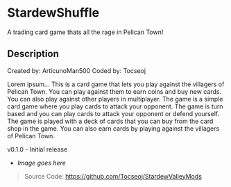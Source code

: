 # StardewShuffle

A trading card game thats all the rage in Pelican Town!

## Description

Created by: ArticunoMan500
Coded by: Tocseoj

Lorem ipsum... This is a card game that lets you play against the villagers of Pelican Town. You can play against them to earn coins and buy new cards. You can also play against other players in multiplayer. The game is a simple card game where you play cards to attack your opponent. The game is turn based and you can play cards to attack your opponent or defend yourself. The game is played with a deck of cards that you can buy from the card shop in the game. You can also earn cards by playing against the villagers of Pelican Town.

v0.1.0 - Initial release

- _Image goes here_

> Source Code: <https://github.com/Tocseoj/StardewValleyMods>
